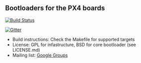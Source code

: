 ## Bootloaders for the PX4 boards ##

[![Build Status](https://travis-ci.org/PX4/Bootloader.svg?branch=master)](https://travis-ci.org/PX4/Bootloader)

[![Gitter](https://badges.gitter.im/Join%20Chat.svg)](https://gitter.im/PX4/Firmware?utm_source=badge&utm_medium=badge&utm_campaign=pr-badge&utm_content=badge)

* Build instructions: Check the Makefile for supported targets
*   License: GPL for infastructure, BSD for core bootloader (see LICENSE.md)
*   Mailing list: [Google Groups](http://groups.google.com/group/px4users)
